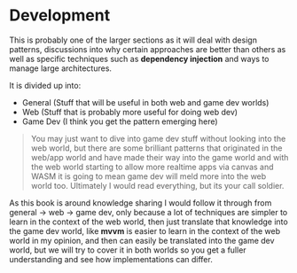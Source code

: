 # Development

This is probably one of the larger sections as it will deal with design patterns, discussions into why certain approaches are better than others as well as specific techniques such as **dependency injection** and ways to manage large architectures.

It is divided up into:

- General (Stuff that will be useful in both web and game dev worlds)
- Web (Stuff that is probably more useful for doing web dev)
- Game Dev (I think you get the pattern emerging here)

> You may just want to dive into game dev stuff without looking into the web world, but there are some brilliant patterns that originated in the web/app world and have made their way into the game world and with the web world starting to allow more realtime apps via canvas and WASM it is going to mean game dev will meld more into the web world too. Ultimately I would read everything, but its your call soldier.

As this book is around knowledge sharing I would follow it through from general -> web -> game dev, only because a lot of techniques are simpler to learn in the context of the web world, then just translate that knowledge into the game dev world, like **mvvm** is easier to learn in the context of the web world in my opinion, and then can easily be translated into the game dev world, but we will try to cover it in both worlds so you get a fuller understanding and see how implementations can differ.